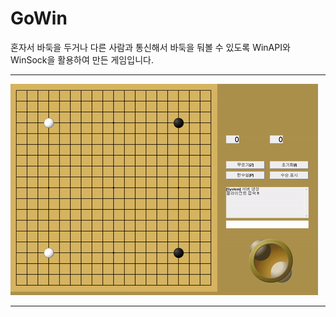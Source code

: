 # GoWin
혼자서 바둑을 두거나 다른 사람과 통신해서 바둑을 둬볼 수 있도록 WinAPI와 WinSock을 활용하여 만든 게임입니다.

---

![메인](Image/MainImage.gif)

---
